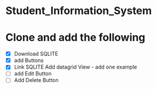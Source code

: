 # Student_Information_System

# Clone and add the following 
- [x] Download SQLITE 
- [x] add Buttons 
- [x] Link SQLITE Add datagrid View - add one example 
- [ ] add Edit Button
- [ ] Add Delete Button
